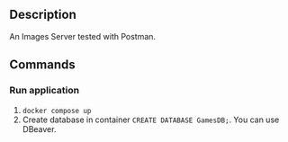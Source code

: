 ## Description
An Images Server tested with Postman.

## Commands

### Run application
1. `docker compose up`
2. Create database in container `CREATE DATABASE GamesDB;`. You can use DBeaver.
